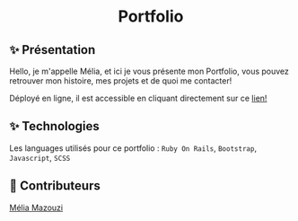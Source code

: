 <h1 align="center">Portfolio</h1>

## ✨ Présentation

Hello, je m'appelle Mélia, et ici je vous présente mon Portfolio, vous pouvez retrouver mon histoire, mes projets et de quoi me contacter!

Déployé en ligne, il est accessible en cliquant directement sur ce <a href="http://www.melia-mazouzi.com">lien!</a>

## ✨ Technologies

Les languages utilisés pour ce portfolio : 
`Ruby On Rails`, `Bootstrap`, `Javascript`, `SCSS`

## 👤 Contributeurs

<a href="https://github.com/meliamzz">Mélia Mazouzi</a>
